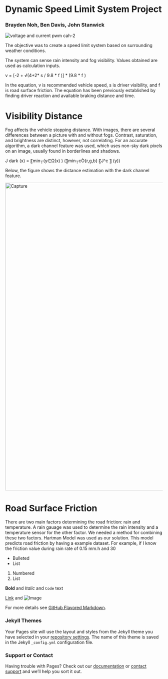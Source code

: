# Dynamic Speed Limit System Project
### Brayden Noh, Ben Davis, John Stanwick

![voltage and current pwm cah-2](https://user-images.githubusercontent.com/67966231/87812799-5e063900-c826-11ea-81d8-7fae5194df47.jpg)

The objective was to create a speed limit system based on surrounding weather conditions. 

The system can sense rain intensity and fog visibility. Values obtained are used as calculation inputs. 

v = [-2 + √(4+2* s / 9.8 * f )] * (9.8 * f ) 

In the equation, v is recommended vehicle speed, s is driver visibility, and f is road surface friction. The equation has been previously established by finding driver reaction and available braking distance and time. 

# Visibility Distance

Fog affects the vehicle stopping distance. With images, there are several differences between a picture with and without fogs. Contrast, saturation, and brightness are distinct, however, not correlating. For an accurate algorithm, a dark channel feature was used, which uses non-sky dark pixels on an image, usually found in borderlines and shadows.

J dark (x) = 〖min┬(y∈Ω(x) ) (〗⁡min┬cÒ{r,g,b} ⁡〖J^c 〗  (y))	

Below, the figure shows the distance estimation with the dark channel feature. 

<img width="984" alt="Capture" src="https://user-images.githubusercontent.com/67966231/87812593-0f589f00-c826-11ea-820c-242922b97fb6.PNG">

# Road Surface Friction

There are two main factors determining the road friction: rain and temperature. A rain gauage was used to determine the rain intensity and a temperature sensor for the other factor. We needed a method for combining these two factors. Hartman Model was used as our solution. This model  predicts road friction by having a example dataset. For example, if I know the friction value during rain rate of 0.15 mm.h and 30


- Bulleted
- List

1. Numbered
2. List

**Bold** and _Italic_ and `Code` text

[Link](url) and ![Image](src)


For more details see [GitHub Flavored Markdown](https://guides.github.com/features/mastering-markdown/).

### Jekyll Themes

Your Pages site will use the layout and styles from the Jekyll theme you have selected in your [repository settings](https://github.com/braydennoh/dynamicspeedlimit/settings). The name of this theme is saved in the Jekyll `_config.yml` configuration file.

### Support or Contact

Having trouble with Pages? Check out our [documentation](https://help.github.com/categories/github-pages-basics/) or [contact support](https://github.com/contact) and we’ll help you sort it out.
